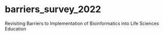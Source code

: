 # barriers_survey_2022
Revisiting Barriers to Implementation of Bioinformatics into Life Sciences Education
